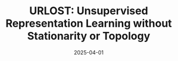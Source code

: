 ---
title: "URLOST: Unsupervised Representation Learning without Stationarity or Topology"
collection: publications
date: 2025-04-01
venue: 'International Conference on Learning Representations (ICLR)'
venue_short: 'ICLR'
authors: 'Zeyu Yun, Juexiao Zhang, <strong>Bruno Olshausen</strong>, <strong>Yann LeCun</strong>, and <strong>Yubei Chen</strong>'
thumbnail: '/images/1.jpg'
arxiv: 'https://arxiv.org/abs/...'
---
